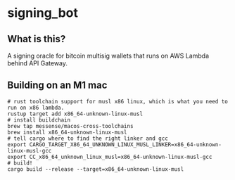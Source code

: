 # signing_bot

## What is this?

A signing oracle for bitcoin multisig wallets that runs on AWS Lambda behind API Gateway.

## Building on an M1 mac

```shell
# rust toolchain support for musl x86 linux, which is what you need to run on x86 lambda. 
rustup target add x86_64-unknown-linux-musl
# install buildchain 
brew tap messense/macos-cross-toolchains
brew install x86_64-unknown-linux-musl
# tell cargo where to find the right linker and gcc
export CARGO_TARGET_X86_64_UNKNOWN_LINUX_MUSL_LINKER=x86_64-unknown-linux-musl-gcc
export CC_x86_64_unknown_linux_musl=x86_64-unknown-linux-musl-gcc
# build!
cargo build --release --target=x86_64-unknown-linux-musl
```